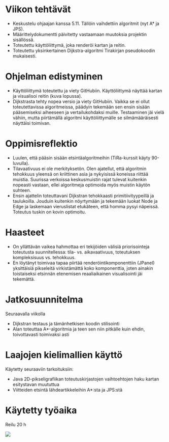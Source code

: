 # Viikon tehtävät

-   Keskustelu ohjaajan kanssa 5.11. Tällöin vaihdettiin algoritmit (nyt A\* ja JPS).
-   Määrittelydokumentti päivitetty vastaamaan muutoksia projektin sisällössä.
-   Toteutettu käyttöliittymä, joka renderöi kartan ja reitin.
-   Toteutettu yksinkertainen Dijkstra-algoritmi Tirakirjan pseudokoodin mukaisesti.

# Ohjelman edistyminen

-   Käyttöliittymä toteutettu ja viety GitHubiin. Käyttöliittymä näyttää kartan ja visualisoi reitin (kuva lopussa).
-   Dijkstrasta tehty nopea versio ja viety GitHubiin. Vaikka se ei ollut toteutettavissa algoritmeissa, päädyin tekemään sen ensin sisään pääsemiseksi aiheeseen ja vertailukohdaksi muille. Testaaminen jäi vielä vähiin, mutta piirtämällä algoritmi käyttöliittymälle se silmämääräisesti näyttäisi toimivan.

# Oppimisreflektio

-   Luulen, että pääsin sisään etsintäalgoritmeihin (TiRa-kurssit käyty 90-luvulla).
-   Tilavaativuus ei ole merkityksetön. Olen ajatellut, että algoritmin tehokkuus yleensä on kriittinen asia ja nykyisissä koneissa riittää muistia. Suurissa verkoissa keskusmuistin rajat tulevat kuitenkin nopeasti vastaan, ellei algoritmeja optimoida myös muistin käytön suhteen.
-   Ensin ajattelin toteuttavani Dijkstran tehokkaasti primitiivityypeillä ja taulukoilla. Jouduin kuitenkin nöyrtymään ja tekemään luokat Node ja Edge ja laskemaan vieruslistat etukäteen, että homma pysyi näpeissä. Toteutus tuskin on kovin optimoitu.

# Haasteet

-   On yllättävän vaikea hahmottaa eri tekijöiden välisiä priorisointeja toteutusta suunnitellessa: tila- vs. aikavaativuus, toteutuksen kompleksisuus vs. tehokkuus.
-   En löytänyt toimivaa tapaa piirtää renderöintikomponenttiin (JPanel) yksittäisiä pikseleitä virkistämättä koko komponenttia, joten ainakin toistaiseksi etsinnän etenemisen reaaliaikainen visualisointi jäi tekemättä.

# Jatkosuunnitelma

Seuraavalla viikolla

-   Dijkstran testaus ja tämänhetkisen koodin stilisointi
-   Alan toteuttaa A\*-algoritmia ja teen sen niin pitkälle kuin ehdin, toivottavasti toimivaksi asti

# Laajojen kielimallien käyttö

Käytetty seuraaviin tarkoituksiin:

-   Java 2D-pikseligrafiikan toteutuskirjastojen vaihtoehtojen haku kartan esitystavan muututtua
-   Viitteiden etsintä lähdeartikkeleihin A\*:sta ja JPS:stä

# Käytetty työaika

Reilu 20 h

![](media/4f61807dce9bb28dd7ea81c4974395a6.png)
